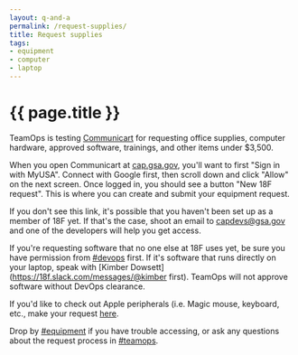 ```yaml
---
layout: q-and-a
permalink: /request-supplies/
title: Request supplies
tags:
- equipment
- computer
- laptop
---
```

# {{ page.title }}

TeamOps is testing [Communicart](https://cap.18f.gov/) for requesting office supplies, computer hardware, approved software, trainings, and other items under $3,500.

When you open Communicart at [cap.gsa.gov](https://cap.18f.gov/), you'll want to first "Sign in with MyUSA". Connect with Google first, then scroll down and click "Allow" on the next screen. Once logged in, you should see a button "New 18F request". This is where you can create and submit your equipment request.

If you don't see this link, it's possible that you haven't been set up as a member of 18F yet. If that's the case, shoot an email to capdevs@gsa.gov and one of the developers will help you get access.

If you're requesting software that no one else at 18F uses yet, be sure you have permission from [#devops](https://18f.slack.com/messages/devops) first. If it's software that runs directly on your laptop, speak with [Kimber Dowsett](https://18f.slack.com/messages/@kimber first). TeamOps will not approve software without DevOps clearance.

If you'd like to check out Apple peripherals (i.e. Magic mouse, keyboard, etc., make your request [here](https://docs.google.com/a/gsa.gov/forms/d/1d2Qa1KpjTGkn8yK_2cTY5UgMAtsJKQkNgQsqU_WBFKs/viewform).

Drop by [#equipment](https://18f.slack.com/messages/equipment) if you have trouble accessing, or ask any questions about the request process in [#teamops](https://18f.slack.com/messages/teamops).
